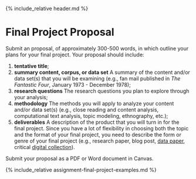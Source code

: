 {% include_relative header.md %}

# Final Project Proposal

Submit an proposal, of approximately 300-500 words, in which outline your plans for your final project. Your proposal should include:

1. **tentative title**;
2. **summary content, corpus, or data set** A summary of the content and/or data set(s) that you will be examining (e.g., fan mail published in _The Fantastic Four_, January 1973 - December 1978);
3. **research questions** The research questions you plan to explore through your analysis;
4. **methodology** The methods you will apply to analyze your content and/or data set(s) (e.g., close reading and content analysis, computational text analysis, topic modeling, ethnography, etc.);
5. **deliverables** A description of the product that you will turn in for the final project. Since you have a lot of flexibility in choosing both the topic and the format of your final project, you need to describe the form or genre of your final project (e.g., research paper, blog post, [data paper](https://en.wikipedia.org/wiki/Data_publishing#Data_papers), critical [digital collection](https://collectionbuilder.github.io)). 

Submit your proposal as a PDF or Word document in Canvas.

{% include_relative assignment-final-project-examples.md %}